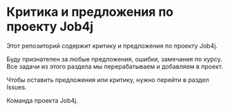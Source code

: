 # Критика и предложения по проекту Job4j

Этот репозиторий содержит критику и предложения по проекту Job4j.

Буду признателен за любые предложения, ошибки, замечания по курсу. Все задачи из этого раздела мы перерабатываем и добавляем в проект.

Чтобы оставить предложения или критику, нужно перейти в раздел Issues.

Команда проекта Job4j.
